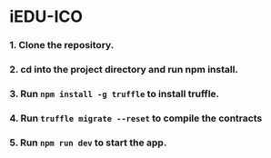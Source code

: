 # iEDU-ICO

### 1. Clone the repository. 
### 2. cd into the project directory and run npm install. 
### 3. Run `npm install -g truffle` to install truffle. 
### 4. Run `truffle migrate --reset` to compile the contracts
### 5. Run `npm run dev` to start the app.
